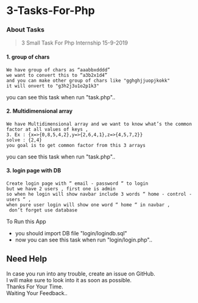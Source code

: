 # 3-Tasks-For-Php

### About Tasks 
> 3 Small Task For Php Internship 15-9-2019


#### 1. group of chars
```
We have group of chars as “aaabbxdddd” 
we want to convert this to “a3b2x1d4”
and you can make other group of chars like "gghghjjuopjkokk"
it will onvert to "g3h2j3u1o2p1k3"
```
you can see this task when run "task.php"..

#### 2. Multidimensional array

```
We have Multidimensional array and we want to know what’s the common factor at all values of keys ,
3. Ex : {x=>{0,8,5,4,2},y=>{2,6,4,1},z=>{4,5,7,2}}
solve : {2,4}
you goal is to get common factor from this 3 arrays 
```
you can see this task when run "task.php"..

#### 3. login page with DB

```
Create login page with “ email - password “ to login 
but we have 2 users , first one is admin
so when he login will show navbar include 3 words “ home - control - users “ ,
when pure user login will show one word “ home “ in navbar ,
 don’t forget use database

```
To Run this App 
* you should import DB file "login/logindb.sql" 
* now you can see this task when run "login/login.php"..

## Need Help 
In case you run into any trouble, create an issue on GitHub. <br />
I will make sure to look into it as soon as possible. <br />
Thanks For Your Time. <br />
Waiting Your Feedback..